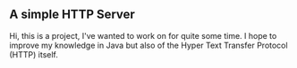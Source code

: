 A simple HTTP Server
--------------------

Hi, this is a project, I've wanted to work on for quite some time.
I hope to improve my knowledge in Java but also of the Hyper Text 
Transfer Protocol (HTTP) itself.